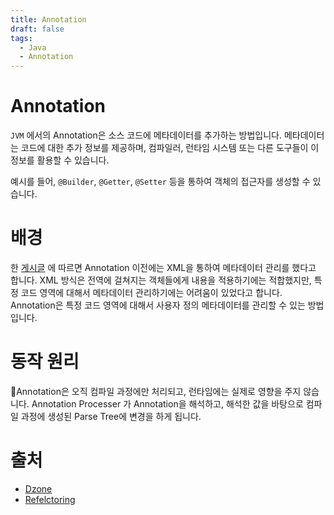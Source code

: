```yaml
---
title: Annotation
draft: false
tags:
  - Java
  - Annotation
---
```


# Annotation 
`JVM` 에서의 Annotation은 소스 코드에 메타데이터를 추가하는 방법입니다. 메타데이터는 코드에 대한 추가 정보를 제공하며, 컴파일러, 런타임 시스템 또는 다른 도구들이 이 정보를 활용할 수 있습니다.

예시를 들어, `@Builder`, `@Getter`, `@Setter` 등을 통하여 객체의 접근자를 생성할 수 있습니다.

# 배경 
한 [게시글](https://dzone.com/articles/how-annotations-work-java) 에 따르면 Annotation 이전에는 XML을 통하여 메타데이터 관리를 했다고 합니다. XML 방식은 전역에 걸쳐지는 객체들에게 내용을 적용하기에는 적합했지만, 특정 코드 영역에 대해서 메타데이터 관리하기에는 어려움이 있었다고 합니다.  Annotation은 특정 코드 영역에 대해서 사용자 정의 메타데이터를 관리할 수 있는 방법입니다. 

# 동작 원리 
Annotation은 오직 컴파일 과정에만 처리되고, 런타임에는 실제로 영향을 주지 않습니다. Annotation Processer 가 Annotation을 해석하고, 해석한 값을 바탕으로 컴파일 과정에 생성된 Parse Tree에 변경을 하게 됩니다. 

# 출처 
 - [Dzone](https://dzone.com/articles/how-annotations-work-java)
 - [Refelctoring](https://reflectoring.io/java-annotation-processing/)